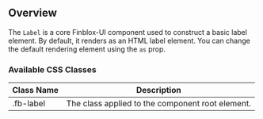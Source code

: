 ## Overview
 The `Label` is a core Finblox-UI component used to construct a basic label element. By default, it renders as an HTML label element. You can change the default rendering element using the `as` prop.

  ### Available CSS Classes

| Class Name | Description |
| ---------- | ----------- |
| .fb-label | The class applied to the component root element. |

